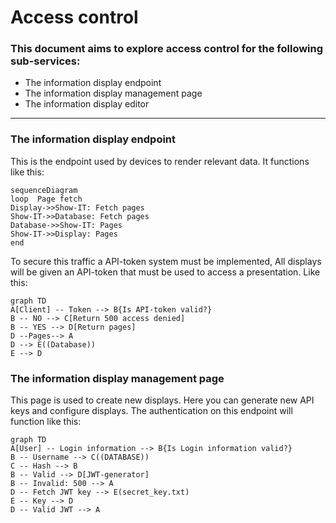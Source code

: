 # Access control

### This document aims to explore access control for the following sub-services:
- The information display endpoint
- The information display management page
- The information display editor
---
### The information display endpoint
This is the endpoint used by devices to render relevant data. 
It functions like this:
```mermaid
sequenceDiagram
loop  Page fetch
Display->>Show-IT: Fetch pages
Show-IT->>Database: Fetch pages
Database->>Show-IT: Pages
Show-IT->>Display: Pages
end
```
To secure this traffic a API-token system must be implemented, All displays will be given an API-token that must be used to access a presentation. 
Like this:
```mermaid
graph TD
A[Client] -- Token --> B{Is API-token valid?}
B -- NO --> C[Return 500 access denied]
B -- YES --> D[Return pages]
D --Pages--> A
D --> E((Database))
E --> D
```
### The information display management page
This page is used to create new displays. Here you can generate new API keys and configure displays.
The authentication on this endpoint will function like this:
```mermaid
graph TD
A[User] -- Login information --> B{Is Login information valid?}
B -- Username --> C((DATABASE))
C -- Hash --> B
B -- Valid --> D[JWT-generator]
B -- Invalid: 500 --> A
D -- Fetch JWT key --> E(secret_key.txt)
E -- Key --> D
D -- Valid JWT --> A
```


